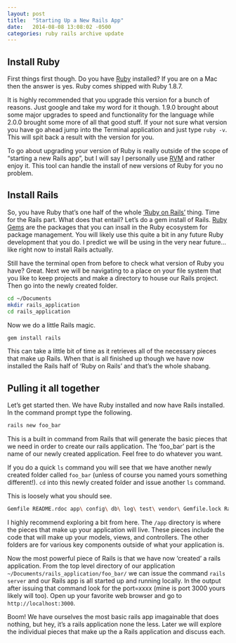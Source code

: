 ```yaml
---
layout: post
title:  "Starting Up a New Rails App"
date:   2014-08-08 13:08:02 -0500
categories: ruby rails archive update
---
```

## Install Ruby

First things first though. Do you have [Ruby](https://www.ruby-lang.org/en/) installed? If you are on a Mac then the answer is yes. Ruby comes shipped with Ruby 1.8.7.

It is highly recommended that you upgrade this version for a bunch of reasons. Just google and take my word for it though. 1.9.0 brought about some major upgrades to speed and functionality for the language while 2.0.0 brought some more of all that good stuff. If your not sure what version you have go ahead jump into the Terminal application and just type `ruby -v`. This will spit back a result with the version for you.

To go about upgrading your version of Ruby is really outside of the scope of “starting a new Rails app”, but I will say I personally use [RVM](https://rvm.io/rvm/install) and rather enjoy it. This tool can handle the install of new versions of Ruby for you no problem.
## Install Rails

So, you have Ruby that’s one half of the whole [‘Ruby on Rails’](https://rubyonrails.org/) thing. Time for the Rails part. What does that entail? Let’s do a gem install of Rails. [Ruby Gems](https://rubygems.org/) are the packages that you can insall in the Ruby ecosystem for package management. You will likely use this quite a bit in any future Ruby development that you do. I predict we will be using in the very near future… like right now to install Rails actually.

Still have the terminal open from before to check what version of Ruby you have? Great. Next we will be navigating to a place on your file system that you like to keep projects and make a directory to house our Rails project. Then go into the newly created folder.
```bash
cd ~/Documents
mkdir rails_application
cd rails_application
```

Now we do a little Rails magic.
```bash
gem install rails
```

This can take a little bit of time as it retrieves all of the necessary pieces that make up Rails. When that is all finished up though we have now installed the Rails half of ‘Ruby on Rails’ and that’s the whole shabang.
## Pulling it all together

Let’s get started then. We have Ruby installed and now have Rails installed. In the command prompt type the following.

```bash
rails new foo_bar
```

This is a built in command from Rails that will generate the basic pieces that we need in order to create our rails application. The ‘foo_bar’ part is the name of our newly created application. Feel free to do whatever you want.

If you do a quick `ls` command you will see that we have another newly created folder called `foo_bar` (unless of course you named yours something different!). `cd` into this newly created folder and issue another `ls` command.

This is loosely what you should see.

```bash
Gemfile README.rdoc app\ config\ db\ log\ test\ vendor\ Gemfile.lock Rakefile bin\ config.ru lib\ public\ tmp\
```

I highly recommend exploring a bit from here. The `/app` directory is where the pieces that make up your application will live. These pieces include the code that will make up your models, views, and controllers. The other folders are for various key components outside of what your application is.

Now the most powerful piece of Rails is that we have now ‘created’ a rails application. From the top level directory of our application `~/Documents/rails_application/foo_bar/` we can issue the command `rails server` and our Rails app is all started up and running locally. In the output after issuing that command look for the port=xxxx (mine is port 3000 yours likely will too). Open up your favorite web browser and go to `http://localhost:3000`.

Boom! We have ourselves the most basic rails app imagainable that does nothing, but hey, it’s a rails application none the less. Later we will explore the individual pieces that make up the a Rails application and discuss each.
